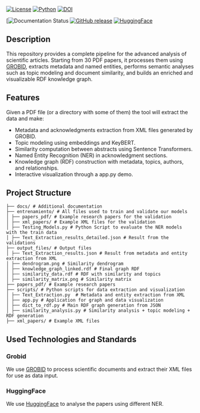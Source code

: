 [![License](http://img.shields.io/:license-apache-blue.svg)](http://www.apache.org/licenses/LICENSE-2.0.html)
[![Python](https://img.shields.io/badge/python-3.13-blue)](https://www.python.org/) 
[![DOI](https://zenodo.org/badge/963343911.svg)](https://doi.org/10.5281/zenodo.15534912)

[![Documentation Status]() 
[![GitHub release](https://img.shields.io/github/release/fran2410/GRUPO1IA.svg)](https://github.com/fran2410/GRUPO1IA/releases/)
[![HuggingFace](https://img.shields.io/badge/models-HuggingFace-red)](https://huggingface.co/)

## Description
This repository provides a complete pipeline for the advanced analysis of scientific articles. Starting from 30 PDF papers, it processes them using [GROBID](https://github.com/kermitt2/grobid), extracts metadata and named entities, performs semantic analyses such as topic modeling and document similarity, and builds an enriched and visualizable RDF knowledge graph.

## Features
Given a PDF file (or a directory with some of them) the tool will extract the data and make:
- Metadata and acknowledgments extraction from XML files generated by GROBID.
- Topic modeling using embeddings and KeyBERT.
- Similarity computation between abstracts using Sentence Transformers.
- Named Entity Recognition (NER) in acknowledgment sections.
- Knowledge graph (RDF) construction with metadata, topics, authors, and relationships.
- Interactive visualization through a app.py demo.

## Project Structure

```
├── docs/ # Additional documentation 
├── entrenamiento/ # All files used to train and validate our models
│ ├── papers_pdf/ # Example research papers for the validation
│ ├── xml_papers/ # Example XML files for the validation
│ ├── Testing_Models.py # Python Script to evaluate the NER models with the train data
│ ├── Text_Extraction_results_detailed.json # Result from the validations
├── output_files/ # Output files
│ ├── Text_Extraction_results.json # Result from metadata and entity extraction from XML
│ ├── dendrogram.png # Similarity dendrogram
│ ├── knowledge_graph_linked.rdf # Final graph RDF
│ ├── similarity_data.rdf # RDF with similarity and topics
│ ├── similarity_matrix.png # Similarity matrix
├── papers_pdf/ # Example research papers
├── scripts/ # Python scripts for data extraction and visualization
│ ├── Text_Extraction.py  # Metadata and entity extraction from XML
│ ├── app.py # Application for graph and data visualization
│ ├── dict_to_rdf.py # Main RDF graph generation from JSON
│ ├── similarity_analysis.py # Similarity analysis + topic modeling + RDF generation
├── xml_papers/ # Example XML files
```

## Used Technologies and Standards

### Grobid
We use [GROBID](https://github.com/kermitt2/grobid) to process scientific documents and extract their XML files for use as data input.


### HuggingFace
We use [HuggingFace](https://huggingface.co/) to analyse the papers using different NER.






